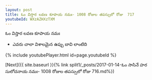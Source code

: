 ```yaml
---
layout: post
title: ఓం విస్తార లవణ కూపాయ నమః- 1008 రోజుల తపస్సులో రోజు  717
youtubeId: WXzAZHXzTXM
---
```

 
 
 ఓం విస్తార లవణ కూపాయ నమః  
 
 -  ఎవరు చాలా విశాలమైన ఉప్పు బావి లాంటిది 
 
  
 
  
 
 
 
 
 
 


{% include youtubePlayer.html id=page.youtubeId %}
 
[Next]({{ site.baseurl }}{% link  split1/_posts/2017-01-14-ఓం సాసినే హర సులోచనాయ నమః- 1008 రోజుల తపస్సులో రోజు  716.md%})
 
